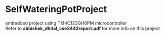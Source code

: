 # SelfWateringPotProject
embedded project using TM4C123GH6PM microcontroller <br>
Refer to <b> abhishek_dhital_cse3442report.pdf </b> for more info on this project
